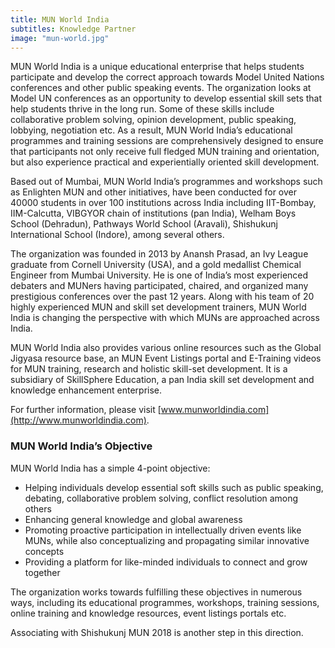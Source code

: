 ```yaml
---
title: MUN World India
subtitles: Knowledge Partner
image: "mun-world.jpg"
---
```

MUN World India is a unique educational enterprise that helps students participate and develop the correct approach towards Model United Nations conferences and other public speaking events. The organization looks at Model UN conferences as an opportunity to develop essential skill sets that help students thrive in the long run. Some of these skills include collaborative problem solving, opinion development, public speaking, lobbying, negotiation etc. As a result, MUN World India’s educational programmes and training sessions are comprehensively designed to ensure that participants not only receive full fledged MUN training and orientation, but also experience practical and experientially oriented skill development.  

Based out of Mumbai, MUN World India’s programmes and workshops such as Enlighten MUN and other initiatives, have been conducted for over 40000 students in over 100 institutions across India including IIT-Bombay, IIM-Calcutta, VIBGYOR chain of institutions (pan India), Welham Boys School (Dehradun), Pathways World School (Aravali), Shishukunj International School (Indore), among several others.

The organization was founded in 2013 by Anansh Prasad, an Ivy League graduate from Cornell University (USA), and a gold medallist Chemical Engineer from Mumbai University. He is one of India’s most experienced debaters and MUNers having participated, chaired, and organized many prestigious conferences over the past 12 years. Along with his team of 20 highly experienced MUN and skill set development trainers, MUN World India is changing the perspective with which MUNs are approached across India.

MUN World India also provides various online resources such as the Global Jigyasa resource base, an MUN Event Listings portal and E-Training videos for MUN training, research and holistic skill-set development. It is a subsidiary of SkillSphere Education, a pan India skill set development and knowledge enhancement enterprise.

For further information, please visit [www.munworldindia.com](http://www.munworldindia.com).

<!-- <br> -->

### MUN World India’s Objective

MUN World India has a simple 4-point objective:

* Helping individuals develop essential soft skills such as public speaking, debating, collaborative problem solving, conflict resolution among others
* Enhancing general knowledge and global awareness
* Promoting proactive participation in intellectually driven events like MUNs, while also conceptualizing and propagating similar innovative concepts
* Providing a platform for like-minded individuals to connect and grow together

The organization works towards fulfilling these objectives in numerous ways, including its educational programmes, workshops, training sessions, online training and knowledge resources, event listings portals etc.

Associating with Shishukunj MUN 2018 is another step in this direction.
